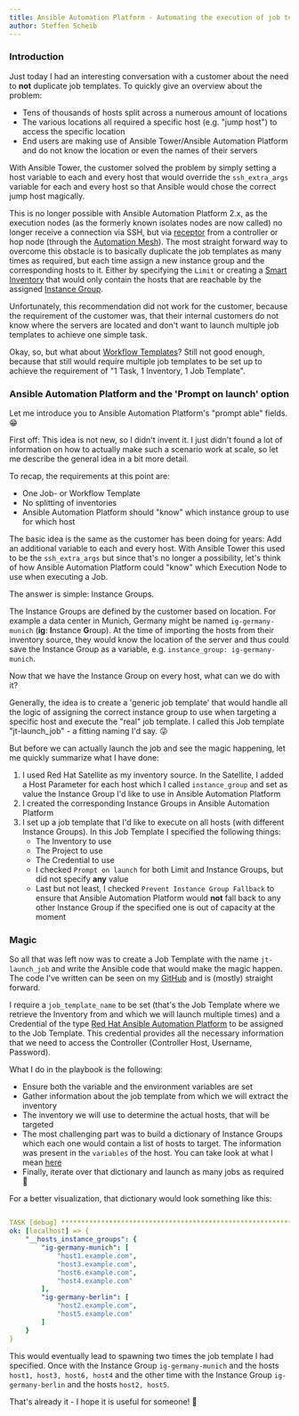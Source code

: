 ```yaml
---
title: Ansible Automation Platform - Automating the execution of job templates and leveraging the 'prompt on launch' feature
author: Steffen Scheib
---
```

### Introduction
Just today I had an interesting conversation with a customer about the need to **not** duplicate job templates. To quickly give an overview about the problem:
- Tens of thousands of hosts split across a numerous amount of locations
- The various locations all required a specific host (e.g. "jump host") to access the specific location
- End users are making use of Ansible Tower/Ansible Automation Platform and do not know the location or even the names of their servers

With Ansible Tower, the customer solved the problem by simply setting a host variable to each and every host that would override the `ssh_extra_args` variable for each and every host so that Ansible would chose the correct jump host magically.

This is no longer possible with Ansible Automation Platform 2.x, as the execution nodes (as the formerly known isolates nodes are now called) no longer receive a connection via SSH, but via [receptor](https://github.com/ansible/receptor) from a controller or hop node (through the [Automation Mesh](https://www.ansible.com/products/automation-mesh)). The most straight forward way to overcome this obstacle is to basically duplicate the job templates as many times as required, but each time assign a new instance group and the corresponding hosts to it. Either by specifying the `Limit` or creating a [Smart Inventory](https://docs.ansible.com/automation-controller/latest/html/userguide/inventories.html#smart-inventories) that would only contain the hosts that are reachable by the assigned [Instance Group](https://docs.ansible.com/automation-controller/latest/html/userguide/instance_groups.html).

Unfortunately, this recommendation did not work for the customer, because the requirement of the customer was, that their internal customers do not know where the servers are located and don't want to launch multiple job templates to achieve one simple task.

Okay, so, but what about [Workflow Templates](https://docs.ansible.com/automation-controller/latest/html/userguide/workflows.html)? Still not good enough, because that still would require multiple job templates to be set up to achieve the requirement of "1 Task, 1 Inventory, 1 Job Template".

### Ansible Automation Platform and the 'Prompt on launch' option 

Let me introduce you to Ansible Automation Platform's "prompt able" fields. :grin:

First off: This idea is not new, so I didn't invent it. I just didn't found a lot of information on how to actually make such a scenario work at scale, so let me describe the general idea in a bit more detail.

To recap, the requirements at this point are:
- One Job- or Workflow Template
- No splitting of inventories
- Ansible Automation Platform should "know" which instance group to use for which host

The basic idea is the same as the customer has been doing for years: Add an additional variable to each and every host. With Ansible Tower this used to be the `ssh_extra_args` but since that's no longer a possibility, let's think of how Ansible Automation Platform could "know" which Execution Node to use when executing a Job. 

The answer is simple: Instance Groups.

The Instance Groups are defined by the customer based on location. For example a data center in Munich, Germany might be named `ig-germany-munich` (**ig**: **I**nstance **G**roup). At the time of importing the hosts from their inventory source, they would know the location of the server and thus could save the Instance Group as a variable, e.g. `instance_group: ig-germany-munich`.

Now that we have the Instance Group on every host, what can we do with it? 

Generally, the idea is to create a 'generic job template' that would handle all the logic of assigning the correct instance group to use when targeting a specific host and execute the "real" job template. I called this Job template "jt-launch_job" - a fitting naming I'd say. :stuck_out_tongue_winking_eye:


But before we can actually launch the job and see the magic happening, let me quickly summarize what I have done:
1. I used Red Hat Satellite as my inventory source. In the Satellite, I added a Host Parameter for each host which I called `instance_group` and set as value the Instance Group I'd like to use in Ansible Automation Platform
2. I created the corresponding Instance Groups in Ansible Automation Platform
3. I set up a job template that I'd like to execute on all hosts (with different Instance Groups). In this Job Template I specified the following things:
     - The Inventory to use
     - The Project to use 
     - The Credential to use
     - I checked `Prompt on launch` for both Limit and Instance Groups, but did not specify **any** value
     - Last but not least, I checked `Prevent Instance Group Fallback` to ensure that Ansible Automation Platform would **not** fall back to any other Instance Group if the specified one is out of capacity at the moment

### Magic

So all that was left now was to create a Job Template with the name `jt-launch_job` and write the Ansible code that would make the magic happen. The code I've written can be seen on my [GitHub](https://github.com/sscheib/ansible-demo-promptable_job_concept) and is (mostly) straight forward.

I require a `job_template_name` to be set (that's the Job Template where we retrieve the Inventory from and which we will launch multiple times) and a Credential of the type [Red Hat Ansible Automation Platform](https://docs.ansible.com/automation-controller/4.0.0/html/userguide/credentials.html#red-hat-ansible-automation-platform) to be assigned to the Job Template. This credential provides all the necessary information that we need to access the Controller (Controller Host, Username, Password).

What I do in the playbook is the following:
- Ensure both the variable and the environment variables are set
- Gather information about the job template from which we will extract the inventory
- The inventory we will use to determine the actual hosts, that will be targeted
- The most challenging part was to build a dictionary of Instance Groups which each one would contain a list of hosts to target. The information was present in the `variables` of the host. You can take look at what I mean [here](https://github.com/sscheib/ansible-demo-promptable_job_concept/blob/main/launch_jobs.yml#L52)
- Finally, iterate over that dictionary and launch as many jobs as required :slightly_smiling_face:

For a better visualization, that dictionary would look something like this:
```yaml

TASK [debug] ****************************************************************************************************************************************************************************
ok: [localhost] => {
    "__hosts_instance_groups": {
        "ig-germany-munich": [
            "host1.example.com",
            "host3.example.com",
            "host6.example.com",
            "host4.example.com"
        ],
        "ig-germany-berlin": [
            "host2.example.com",
            "host5.example.com"
        ]
    }
}
```

This would eventually lead to spawning two times the job template I had specified. Once with the Instance Group `ig-germany-munich` and the hosts `host1, host3, host6, host4` and the other time with the Instance Group `ig-germany-berlin` and the hosts `host2, host5`.

That's already it - I hope it is useful for someone! :slightly_smiling_face:


